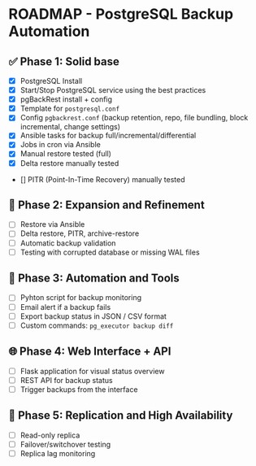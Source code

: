 # ROADMAP - PostgreSQL Backup Automation

## ✅ Phase 1: Solid base
- [x] PostgreSQL Install
- [x] Start/Stop PostgreSQL service using the best practices 
- [x] pgBackRest install + config
- [x] Template for `postgresql.conf`
- [x] Config `pgbackrest.conf` (backup retention, repo, file bundling, block incremental, change settings)
- [x] Ansible tasks for backup full/incremental/differential
- [x] Jobs in cron via Ansible
- [x] Manual restore tested (full)
- [x] Delta restore manually tested
- [] PITR (Point-In-Time Recovery) manually tested

## 🧩 Phase 2: Expansion and Refinement
- [ ] Restore via Ansible
- [ ] Delta restore, PITR, archive-restore
- [ ] Automatic backup validation
- [ ] Testing with corrupted database or missing WAL files

## 🔧 Phase 3: Automation and Tools
- [ ] Pyhton script for backup monitoring
- [ ] Email alert if a backup fails
- [ ] Export backup status in JSON / CSV format
- [ ] Custom commands: `pg_executor backup diff`

## 🌐 Phase 4: Web Interface + API
- [ ] Flask application for visual status overview
- [ ] REST API for backup status
- [ ] Trigger backups from the interface

## 🔄 Phase 5: Replication and High Availability
- [ ] Read-only replica
- [ ] Failover/switchover testing
- [ ] Replica lag monitoring
